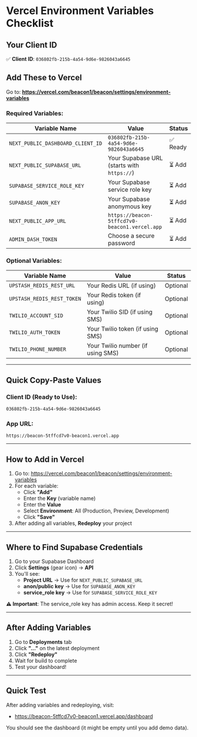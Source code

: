 # Vercel Environment Variables Checklist

## Your Client ID
✅ **Client ID**: `036802fb-215b-4a54-9d6e-9826043a6645`

## Add These to Vercel

Go to: **https://vercel.com/beacon1/beacon/settings/environment-variables**

### Required Variables:

| Variable Name | Value | Status |
|--------------|-------|--------|
| `NEXT_PUBLIC_DASHBOARD_CLIENT_ID` | `036802fb-215b-4a54-9d6e-9826043a6645` | ✅ Ready |
| `NEXT_PUBLIC_SUPABASE_URL` | Your Supabase URL (starts with `https://`) | ⏳ Add |
| `SUPABASE_SERVICE_ROLE_KEY` | Your Supabase service role key | ⏳ Add |
| `SUPABASE_ANON_KEY` | Your Supabase anonymous key | ⏳ Add |
| `NEXT_PUBLIC_APP_URL` | `https://beacon-5tffcd7v0-beacon1.vercel.app` | ⏳ Add |
| `ADMIN_DASH_TOKEN` | Choose a secure password | ⏳ Add |

### Optional Variables:

| Variable Name | Value | Status |
|--------------|-------|--------|
| `UPSTASH_REDIS_REST_URL` | Your Redis URL (if using) | Optional |
| `UPSTASH_REDIS_REST_TOKEN` | Your Redis token (if using) | Optional |
| `TWILIO_ACCOUNT_SID` | Your Twilio SID (if using SMS) | Optional |
| `TWILIO_AUTH_TOKEN` | Your Twilio token (if using SMS) | Optional |
| `TWILIO_PHONE_NUMBER` | Your Twilio number (if using SMS) | Optional |

---

## Quick Copy-Paste Values

### Client ID (Ready to Use):
```
036802fb-215b-4a54-9d6e-9826043a6645
```

### App URL:
```
https://beacon-5tffcd7v0-beacon1.vercel.app
```

---

## How to Add in Vercel

1. Go to: https://vercel.com/beacon1/beacon/settings/environment-variables
2. For each variable:
   - Click **"Add"**
   - Enter the **Key** (variable name)
   - Enter the **Value**
   - Select **Environment**: All (Production, Preview, Development)
   - Click **"Save"**
3. After adding all variables, **Redeploy** your project

---

## Where to Find Supabase Credentials

1. Go to your Supabase Dashboard
2. Click **Settings** (gear icon) → **API**
3. You'll see:
   - **Project URL** → Use for `NEXT_PUBLIC_SUPABASE_URL`
   - **anon/public key** → Use for `SUPABASE_ANON_KEY`
   - **service_role key** → Use for `SUPABASE_SERVICE_ROLE_KEY`

**⚠️ Important**: The service_role key has admin access. Keep it secret!

---

## After Adding Variables

1. Go to **Deployments** tab
2. Click **"..."** on the latest deployment
3. Click **"Redeploy"**
4. Wait for build to complete
5. Test your dashboard!

---

## Quick Test

After adding variables and redeploying, visit:
- https://beacon-5tffcd7v0-beacon1.vercel.app/dashboard

You should see the dashboard (it might be empty until you add demo data).


